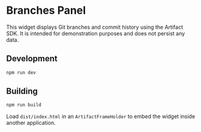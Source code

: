 # Branches Panel

This widget displays Git branches and commit history using the Artifact SDK. It is intended for demonstration purposes and does not persist any data.

## Development

```bash
npm run dev
```

## Building

```bash
npm run build
```

Load `dist/index.html` in an `ArtifactFrameHolder` to embed the widget inside another application.
